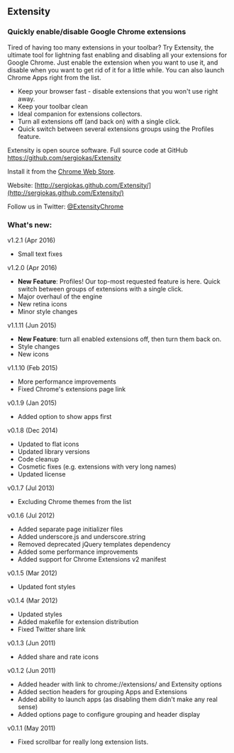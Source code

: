 ## Extensity

### Quickly enable/disable Google Chrome extensions

Tired of having too many extensions in your toolbar? Try Extensity, the ultimate tool
for lightning fast enabling and disabling all your extensions for Google Chrome.
Just enable the extension when you want to use it, and disable when you want to
get rid of it for a little while. You can also launch Chrome Apps right from the list.

* Keep your browser fast - disable extensions that you won't use right away.
* Keep your toolbar clean
* Ideal companion for extensions collectors.
* Turn all extensions off (and back on) with a single click.
* Quick switch between several extensions groups using the Profiles feature.

Extensity is open source software. Full source code at GitHub https://github.com/sergiokas/Extensity

Install it from the [Chrome Web Store](https://chrome.google.com/webstore/detail/extensity/jjmflmamggggndanpgfnpelongoepncg).

Website: [http://sergiokas.github.com/Extensity/](http://sergiokas.github.com/Extensity/)

Follow us in Twitter: [@ExtensityChrome](https://twitter.com/ExtensityChrome)

### What's new:

v1.2.1 (Apr 2016)
- Small text fixes

v1.2.0 (Apr 2016)
- **New Feature**: Profiles! Our top-most requested feature is here. Quick switch between groups of extensions with a single click.
- Major overhaul of the engine
- New retina icons
- Minor style changes

v1.1.11 (Jun 2015)
- **New Feature**: turn all enabled extensions off, then turn them back on.
- Style changes
- New icons

v1.1.10 (Feb 2015)
- More performance improvements
- Fixed Chrome's extensions page link

v0.1.9 (Jan 2015)
- Added option to show apps first

v0.1.8 (Dec 2014)
- Updated to flat icons
- Updated library versions
- Code cleanup
- Cosmetic fixes (e.g. extensions with very long names)
- Updated license

v0.1.7 (Jul 2013)
- Excluding Chrome themes from the list

v0.1.6 (Jul 2012)
- Added separate page initializer files
- Added underscore.js and underscore.string
- Removed deprecated jQuery templates dependency
- Added some performance improvements
- Added support for Chrome Extensions v2 manifest

v0.1.5 (Mar 2012)
- Updated font styles

v0.1.4 (Mar 2012)
- Updated styles
- Added makefile for extension distribution
- Fixed Twitter share link

v0.1.3 (Jun 2011)
- Added share and rate icons

v0.1.2 (Jun 2011)
- Added header with link to chrome://extensions/ and Extensity options
- Added section headers for grouping Apps and Extensions
- Added ability to launch apps (as disabling them didn't make any real sense)
- Added options page to configure grouping and header display

v0.1.1 (May 2011)
- Fixed scrollbar for really long extension lists.
